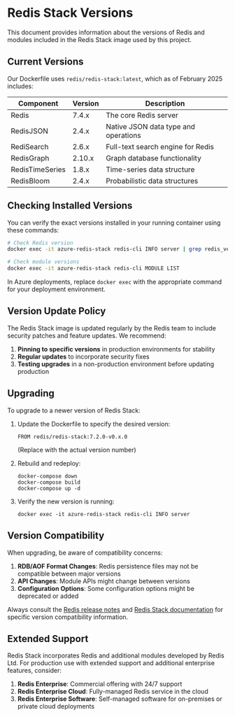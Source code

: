 # Redis Stack Versions

This document provides information about the versions of Redis and modules included in the Redis Stack image used by this project.

## Current Versions

Our Dockerfile uses `redis/redis-stack:latest`, which as of February 2025 includes:

| Component | Version | Description |
|-----------|---------|-------------|
| Redis | 7.4.x | The core Redis server |
| RedisJSON | 2.4.x | Native JSON data type and operations |
| RediSearch | 2.6.x | Full-text search engine for Redis |
| RedisGraph | 2.10.x | Graph database functionality |
| RedisTimeSeries | 1.8.x | Time-series data structure |
| RedisBloom | 2.4.x | Probabilistic data structures |

## Checking Installed Versions

You can verify the exact versions installed in your running container using these commands:

```bash
# Check Redis version
docker exec -it azure-redis-stack redis-cli INFO server | grep redis_version

# Check module versions
docker exec -it azure-redis-stack redis-cli MODULE LIST
```

In Azure deployments, replace `docker exec` with the appropriate command for your deployment environment.

## Version Update Policy

The Redis Stack image is updated regularly by the Redis team to include security patches and feature updates. We recommend:

1. **Pinning to specific versions** in production environments for stability
2. **Regular updates** to incorporate security fixes
3. **Testing upgrades** in a non-production environment before updating production

## Upgrading

To upgrade to a newer version of Redis Stack:

1. Update the Dockerfile to specify the desired version:
   ```
   FROM redis/redis-stack:7.2.0-v0.x.0
   ```
   (Replace with the actual version number)

2. Rebuild and redeploy:
   ```
   docker-compose down
   docker-compose build
   docker-compose up -d
   ```

3. Verify the new version is running:
   ```
   docker exec -it azure-redis-stack redis-cli INFO server
   ```

## Version Compatibility

When upgrading, be aware of compatibility concerns:

1. **RDB/AOF Format Changes**: Redis persistence files may not be compatible between major versions
2. **API Changes**: Module APIs might change between versions
3. **Configuration Options**: Some configuration options might be deprecated or added

Always consult the [Redis release notes](https://github.com/redis/redis/releases) and [Redis Stack documentation](https://redis.io/docs/stack/) for specific version compatibility information.

## Extended Support

Redis Stack incorporates Redis and additional modules developed by Redis Ltd. For production use with extended support and additional enterprise features, consider:

1. **Redis Enterprise**: Commercial offering with 24/7 support
2. **Redis Enterprise Cloud**: Fully-managed Redis service in the cloud
3. **Redis Enterprise Software**: Self-managed software for on-premises or private cloud deployments
